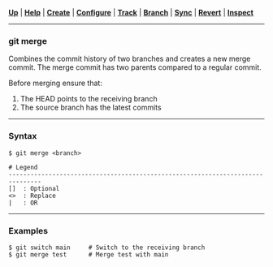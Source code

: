 [**Up**](../05-Branch/branch.md) |
[**Help**](../01-Help/help.md) |
[**Create**](../02-Create/create.md) |
[**Configure**](../03-Configure/configure.md) |
[**Track**](../04-Track/track.md) |
[**Branch**](../05-Branch/branch.md) |
[**Sync**](../06-Sync/sync.md) |
[**Revert**](../07-Revert/revert.md) |
[**Inspect**](../08-Inspect/inspect.md)

-------------------------------------------------------------------------------
### git merge

Combines the commit history of two branches and creates a new merge commit. 
The merge commit has two parents compared to a regular commit. 

Before merging ensure that:

1. The HEAD points to the receiving branch
2. The source branch has the latest commits

-------------------------------------------------------------------------------
### Syntax
```
$ git merge <branch>

# Legend
-------------------------------------------------------------------------------
[]  : Optional
<>  : Replace
|   : OR
```

-------------------------------------------------------------------------------
### Examples
```shell
$ git switch main     # Switch to the receiving branch
$ git merge test      # Merge test with main
```